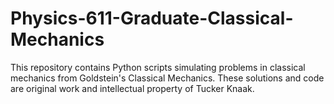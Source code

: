 # Physics-611-Graduate-Classical-Mechanics
This repository contains Python scripts simulating problems in classical mechanics from Goldstein's Classical Mechanics.  These solutions and code are original work and intellectual property of Tucker Knaak.
